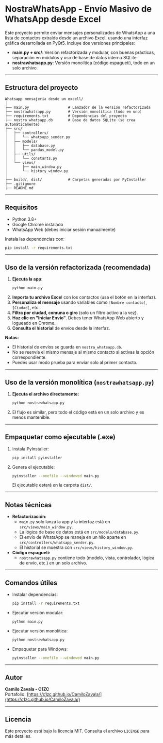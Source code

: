 # NostraWhatsApp - Envío Masivo de WhatsApp desde Excel

Este proyecto permite enviar mensajes personalizados de WhatsApp a una lista de contactos extraída desde un archivo Excel, usando una interfaz gráfica desarrollada en PyQt5. Incluye dos versiones principales:

- **main.py + src/**: Versión refactorizada y modular, con buenas prácticas, separación en módulos y uso de base de datos interna SQLite.
- **nostrawhatsapp.py**: Versión monolítica (código espagueti), todo en un solo archivo.

---

## Estructura del proyecto

```
Whatsapp mensajeria desde un excell/
│
├── main.py                  # Lanzador de la versión refactorizada
├── nostrawhatsapp.py        # Versión monolítica (todo en uno)
├── requirements.txt         # Dependencias del proyecto
├── nostra_whatsapp.db       # Base de datos SQLite (se crea automáticamente)
├── src/
│   ├── controllers/
│   │   └── whatsapp_sender.py
│   ├── models/
│   │   ├── database.py
│   │   └── pandas_model.py
│   ├── utils/
│   │   └── constants.py
│   └── views/
│       ├── main_window.py
│       └── history_window.py
│
├── build/, dist/            # Carpetas generadas por PyInstaller
├── .gitignore
├── README.md
```

---

## Requisitos

- Python 3.8+
- Google Chrome instalado
- WhatsApp Web (debes iniciar sesión manualmente)

Instala las dependencias con:
```bash
pip install -r requirements.txt
```

---

## Uso de la versión refactorizada (recomendada)

1. **Ejecuta la app:**
   ```bash
   python main.py
   ```
2. **Importa tu archivo Excel** con los contactos (usa el botón en la interfaz).
3. **Personaliza el mensaje** usando variables como `[Nombre contacto]`, `[Ciudad]`, etc.
4. **Filtra por ciudad, comuna o giro** (solo un filtro activo a la vez).
5. **Haz clic en "Iniciar Envío"**. Debes tener WhatsApp Web abierto y logueado en Chrome.
6. **Consulta el historial** de envíos desde la interfaz.

**Notas:**
- El historial de envíos se guarda en `nostra_whatsapp.db`.
- No se reenvía el mismo mensaje al mismo contacto si activas la opción correspondiente.
- Puedes usar modo prueba para enviar solo al primer contacto.

---

## Uso de la versión monolítica (`nostrawhatsapp.py`)

1. **Ejecuta el archivo directamente:**
   ```bash
   python nostrawhatsapp.py
   ```
2. El flujo es similar, pero todo el código está en un solo archivo y es menos mantenible.

---

## Empaquetar como ejecutable (.exe)

1. Instala PyInstaller:
   ```bash
   pip install pyinstaller
   ```
2. Genera el ejecutable:
   ```bash
   pyinstaller --onefile --windowed main.py
   ```
   El ejecutable estará en la carpeta `dist/`.

---

## Notas técnicas

- **Refactorización:**
  - `main.py` solo lanza la app y la interfaz está en `src/views/main_window.py`.
  - La lógica de base de datos está en `src/models/database.py`.
  - El envío de WhatsApp se maneja en un hilo aparte en `src/controllers/whatsapp_sender.py`.
  - El historial se muestra con `src/views/history_window.py`.
- **Código espagueti:**
  - `nostrawhatsapp.py` contiene todo (modelo, vista, controlador, lógica de envío, etc.) en un solo archivo.

---

## Comandos útiles

- Instalar dependencias:
  ```bash
  pip install -r requirements.txt
  ```
- Ejecutar versión modular:
  ```bash
  python main.py
  ```
- Ejecutar versión monolítica:
  ```bash
  python nostrawhatsapp.py
  ```
- Empaquetar para Windows:
  ```bash
  pyinstaller --onefile --windowed main.py
  ```

---

## Autor

**Camilo Zavala - C1ZC**  
Portafolio: [https://c1zc.github.io/CamiloZavala/](https://c1zc.github.io/CamiloZavala/)

---

## Licencia

Este proyecto está bajo la licencia MIT. Consulta el archivo `LICENSE` para más detalles.
